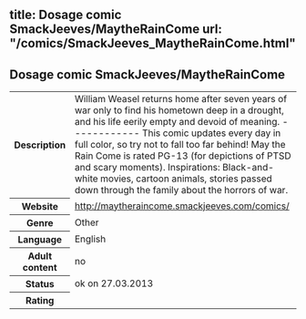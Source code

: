 title: Dosage comic SmackJeeves/MaytheRainCome
url: "/comics/SmackJeeves_MaytheRainCome.html"
---
Dosage comic SmackJeeves/MaytheRainCome
-----------------------------------------

<table class="comicinfo">
<tr>
<th>Description</th><td>William Weasel returns home after seven years of war only to find his hometown deep in a drought, and his life eerily empty and devoid of meaning. ------------ This comic updates every day in full color, so try not to fall too far behind! May the Rain Come is rated PG-13 (for depictions of PTSD and scary moments). Inspirations: Black-and-white movies, cartoon animals, stories passed down through the family about the horrors of war.</td>
</tr>
<tr>
<th>Website</th><td><a href="http://maytheraincome.smackjeeves.com/comics/">http://maytheraincome.smackjeeves.com/comics/</a></td>
</tr>
<tr>
<th>Genre</th><td>Other</td>
</tr>
<tr>
<th>Language</th><td>English</td>
</tr>
<tr>
<th>Adult content</th><td>no</td>
</tr>
<tr>
<th>Status</th><td>ok on 27.03.2013</td>
</tr>
<tr>
<th>Rating</th><td><div class="g-plusone" data-size="standard" data-annotation="bubble"
 data-href="http://maytheraincome.smackjeeves.com/comics/"></div></td>
</tr>
</table>
<script type="text/javascript">
  (function() {
    var po = document.createElement('script'); po.type = 'text/javascript'; po.async = true;
    po.src = 'https://apis.google.com/js/plusone.js';
    var s = document.getElementsByTagName('script')[0]; s.parentNode.insertBefore(po, s);
  })();
</script>
